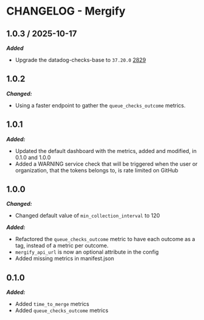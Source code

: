 # CHANGELOG - Mergify

## 1.0.3 / 2025-10-17

***Added***

* Upgrade the datadog-checks-base to `37.20.0` [2829](@https://github.com/DataDog/integrations-extras/pull/2829)

## 1.0.2

***Changed:***

* Using a faster endpoint to gather the `queue_checks_outcome` metrics.

## 1.0.1

***Added:***

* Updated the default dashboard with the metrics, added and modified, in 0.1.0 and 1.0.0
* Added a WARNING service check that will be triggered when the user or organization, that the tokens belongs to, is rate limited on GitHub

## 1.0.0

***Changed:***

* Changed default value of `min_collection_interval` to 120

***Added:***

* Refactored the `queue_checks_outcome` metric to have each outcome as a tag, instead of a metric per outcome.
* `mergify_api_url` is now an optional attribute in the config
* Added missing metrics in manifest.json

## 0.1.0

***Added:***

* Added `time_to_merge` metrics
* Added `queue_checks_outcome` metrics
